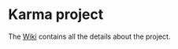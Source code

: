 # Karma project

The [Wiki](https://github.com/cardano-on-the-road/karma/wiki) contains all the details about the project.


